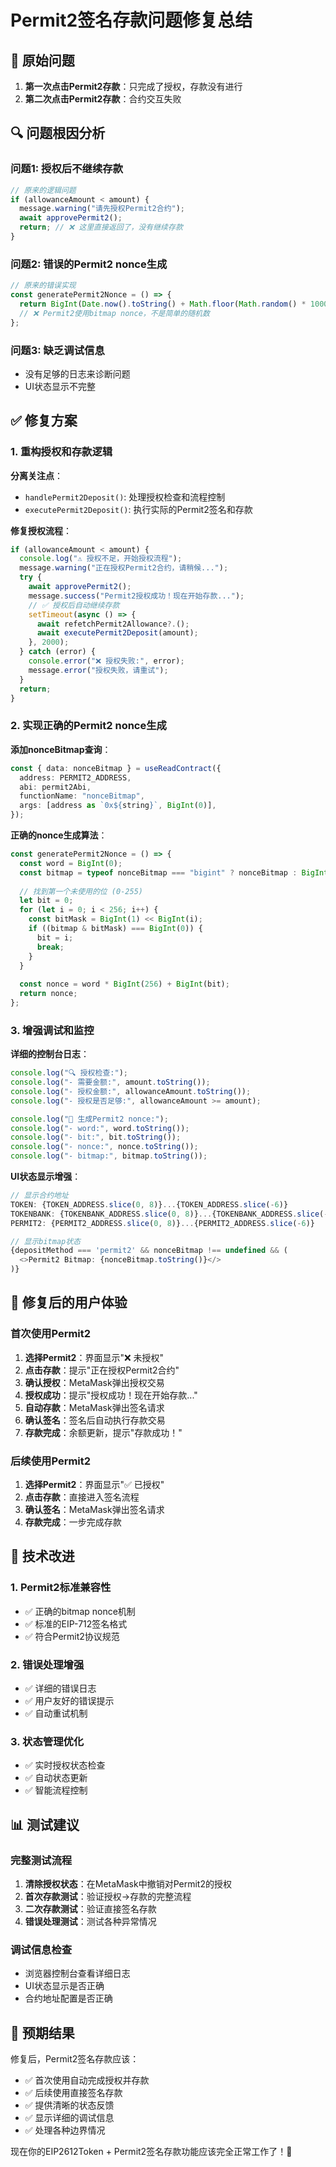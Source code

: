# Permit2签名存款问题修复总结

## 🚨 原始问题

1. **第一次点击Permit2存款**：只完成了授权，存款没有进行
2. **第二次点击Permit2存款**：合约交互失败

## 🔍 问题根因分析

### 问题1: 授权后不继续存款
```typescript
// 原来的逻辑问题
if (allowanceAmount < amount) {
  message.warning("请先授权Permit2合约");
  await approvePermit2();
  return; // ❌ 这里直接返回了，没有继续存款
}
```

### 问题2: 错误的Permit2 nonce生成
```typescript
// 原来的错误实现
const generatePermit2Nonce = () => {
  return BigInt(Date.now().toString() + Math.floor(Math.random() * 1000000).toString());
  // ❌ Permit2使用bitmap nonce，不是简单的随机数
};
```

### 问题3: 缺乏调试信息
- 没有足够的日志来诊断问题
- UI状态显示不完整

## ✅ 修复方案

### 1. 重构授权和存款逻辑

**分离关注点**：
- `handlePermit2Deposit()`: 处理授权检查和流程控制
- `executePermit2Deposit()`: 执行实际的Permit2签名和存款

**修复授权流程**：
```typescript
if (allowanceAmount < amount) {
  console.log("⚠️ 授权不足，开始授权流程");
  message.warning("正在授权Permit2合约，请稍候...");
  try {
    await approvePermit2();
    message.success("Permit2授权成功！现在开始存款...");
    // ✅ 授权后自动继续存款
    setTimeout(async () => {
      await refetchPermit2Allowance?.();
      await executePermit2Deposit(amount);
    }, 2000);
  } catch (error) {
    console.error("❌ 授权失败:", error);
    message.error("授权失败，请重试");
  }
  return;
}
```

### 2. 实现正确的Permit2 nonce生成

**添加nonceBitmap查询**：
```typescript
const { data: nonceBitmap } = useReadContract({
  address: PERMIT2_ADDRESS,
  abi: permit2Abi,
  functionName: "nonceBitmap",
  args: [address as `0x${string}`, BigInt(0)],
});
```

**正确的nonce生成算法**：
```typescript
const generatePermit2Nonce = () => {
  const word = BigInt(0);
  const bitmap = typeof nonceBitmap === "bigint" ? nonceBitmap : BigInt(0);
  
  // 找到第一个未使用的位 (0-255)
  let bit = 0;
  for (let i = 0; i < 256; i++) {
    const bitMask = BigInt(1) << BigInt(i);
    if ((bitmap & bitMask) === BigInt(0)) {
      bit = i;
      break;
    }
  }
  
  const nonce = word * BigInt(256) + BigInt(bit);
  return nonce;
};
```

### 3. 增强调试和监控

**详细的控制台日志**：
```typescript
console.log("🔍 授权检查:");
console.log("- 需要金额:", amount.toString());
console.log("- 授权金额:", allowanceAmount.toString());
console.log("- 授权是否足够:", allowanceAmount >= amount);

console.log("🔢 生成Permit2 nonce:");
console.log("- word:", word.toString());
console.log("- bit:", bit.toString());
console.log("- nonce:", nonce.toString());
console.log("- bitmap:", bitmap.toString());
```

**UI状态显示增强**：
```typescript
// 显示合约地址
TOKEN: {TOKEN_ADDRESS.slice(0, 8)}...{TOKEN_ADDRESS.slice(-6)}
TOKENBANK: {TOKENBANK_ADDRESS.slice(0, 8)}...{TOKENBANK_ADDRESS.slice(-6)}
PERMIT2: {PERMIT2_ADDRESS.slice(0, 8)}...{PERMIT2_ADDRESS.slice(-6)}

// 显示bitmap状态
{depositMethod === 'permit2' && nonceBitmap !== undefined && (
  <>Permit2 Bitmap: {nonceBitmap.toString()}</>
)}
```

## 🎯 修复后的用户体验

### 首次使用Permit2
1. **选择Permit2**：界面显示"❌ 未授权"
2. **点击存款**：提示"正在授权Permit2合约"
3. **确认授权**：MetaMask弹出授权交易
4. **授权成功**：提示"授权成功！现在开始存款..."
5. **自动存款**：MetaMask弹出签名请求
6. **确认签名**：签名后自动执行存款交易
7. **存款完成**：余额更新，提示"存款成功！"

### 后续使用Permit2
1. **选择Permit2**：界面显示"✅ 已授权"
2. **点击存款**：直接进入签名流程
3. **确认签名**：MetaMask弹出签名请求
4. **存款完成**：一步完成存款

## 🔧 技术改进

### 1. Permit2标准兼容性
- ✅ 正确的bitmap nonce机制
- ✅ 标准的EIP-712签名格式
- ✅ 符合Permit2协议规范

### 2. 错误处理增强
- ✅ 详细的错误日志
- ✅ 用户友好的错误提示
- ✅ 自动重试机制

### 3. 状态管理优化
- ✅ 实时授权状态检查
- ✅ 自动状态更新
- ✅ 智能流程控制

## 📊 测试建议

### 完整测试流程
1. **清除授权状态**：在MetaMask中撤销对Permit2的授权
2. **首次存款测试**：验证授权→存款的完整流程
3. **二次存款测试**：验证直接签名存款
4. **错误处理测试**：测试各种异常情况

### 调试信息检查
- 浏览器控制台查看详细日志
- UI状态显示是否正确
- 合约地址配置是否正确

## 🎉 预期结果

修复后，Permit2签名存款应该：
- ✅ 首次使用自动完成授权并存款
- ✅ 后续使用直接签名存款
- ✅ 提供清晰的状态反馈
- ✅ 显示详细的调试信息
- ✅ 处理各种边界情况

现在你的EIP2612Token + Permit2签名存款功能应该完全正常工作了！🚀 